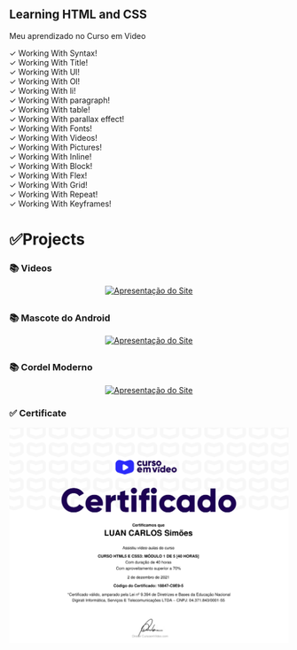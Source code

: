 ## Learning HTML and CSS
Meu aprendizado no Curso em Video

✓ Working With Syntax! <br>
✓ Working With Title! <br>
✓ Working With Ul! <br>
✓ Working With Ol! <br>
✓ Working With li! <br>
✓ Working With paragraph! <br>
✓ Working With table! <br>
✓ Working With parallax effect! <br>
✓ Working With Fonts! <br>
✓ Working With Videos! <br>
✓ Working With Pictures! <br>
✓ Working With Inline! <br>
✓ Working With Block! <br>
✓ Working With Flex! <br>
✓ Working With Grid! <br>
✓ Working With Repeat! <br>
✓ Working With Keyframes! <br>

<h1>✅Projects</h1>

 <h3>📚 Videos</h3> 

 <div align="center">
   <a href="https://sylu4n.github.io/HtmleCssCursoemVideo/exercicios/ex03/index.html"><img src="./imgReadme/Videos.gif" alt="Apresentação do Site"></a>
   <h2></h2>
 </div>

  <h3>📚 Mascote do Android</h3> 

  <div align="center">
   <a href="
    https://sylu4n.github.io/HtmleCssCursoemVideo/exercicios/ex04/index.html">
    <img src="./imgReadme/android.gif" alt="Apresentação do Site"></a>
   <h2></h2>
 </div>

<h3>📚 Cordel Moderno</h3> 
 
 <p align="center">
   <a href="https://sylu4n.github.io/HtmleCssCursoemVideo/exercicios/ex05/index.html"><img src="./imgReadme/CordelModerno.gif" alt="Apresentação do Site"></a>
 </p>

 <h3>✅ Certificate</h3>

  <p align="center">
   <a href="https://sylu4n.github.io/HtmleCssCursoemVideo/exercicios/ex05/index.html"><img src="./imgReadme/modulo1.pdf" alt="Apresentação do Site"></a>
 </p>




